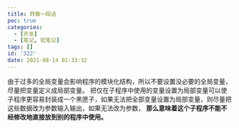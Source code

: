 ```yaml
---
title: 转载一段话
poc: true
categories:
  - [开发]
  - [笔记, 短笔记]
tags: []
id: '322'
date: 2021-08-14 01:33:32
---
```


由于过多的全局变量会影响程序的模块化结构，所以不要设置没必要的全局变量，尽量把变量定义成局部变量。
把仅在子程序中使用的变量设置为局部变量可以使子程序更容易封装成一个黑匣子，如果无法把全部变量设置为局部变量，则尽量把这些数据改为参数输入输出，如果无法改为参数，
**那么意味着这个子程序不能不经修改地直接放到别的程序中使用。**
